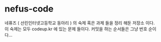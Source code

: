 # nefus-code
네퓨즈 ( 선린인터넷고등학교 동아리 ) 의 숙제 혹은 과제 들을 정리 해둔 저장소 이다. <br/>
이 숙제는 모두 codeup.kr 에 있는 문제 들이다. 커밋을 하는 순서들은 그냥 번호 순이다...
